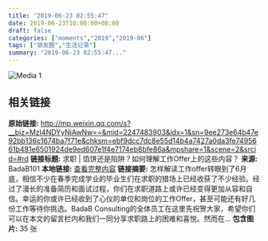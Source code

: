 ```yaml
---
title: "2019-06-23 02:55:47"
date: 2019-06-23T10:00:00+08:00
draft: false
categories: ["moments","2019","2019-06"]
tags: ["朋友圈","生活记录"]
summary: "2019-06-23 02:55:47..."
---
```


![Media 1](/Moments/photos/2019-06-23/201906230255470.jpg)

## 相关链接

**原始链接:** http://mp.weixin.qq.com/s?__biz=MzI4NDYyNjAwNw==&mid=2247483903&idx=1&sn=9ee273e64b47e92bb136c1674ba7f71e&chksm=ebf9dcc7dc8e55d14b4a7427a0da3fe7495661b481e6501924de9ed607e1f4e7174eb8bfe86a&mpshare=1&scene=2&srcid=#rd
**链接标题:** 求职 | 馅饼还是陷阱？如何理解工作Offer上的这些内容？
**来源:** BadaB101
**本地链接:** [查看完整内容](/link_content/2019/06/2019-06-23/link_content/)
**链接摘要:** 怎样解读工作offer转眼到了6月底，相信不少在春季完成学业的毕业生们在求职的猎场上已经收获了不少经验。经过了漫长的准备简历和面试过程，你们在求职道路上或许已经变得更加从容和自信。幸运的你或许已经收到了心仪的单位和岗位的工作Offer，甚至可能还有好几份工作等待你挑选。BadaB Consulting的全体员工在这里先祝贺大家，希望你们可以在本文的留言栏内和我们一同分享求职路上的困难和喜悦。然而在...
**包含图片:** 35 张

